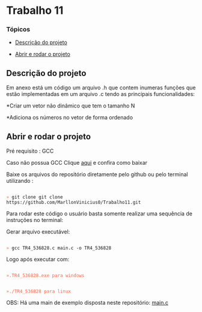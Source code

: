 # Trabalho 11
### Tópicos 

- [Descrição do projeto](#descrição-do-projeto)

- [Abrir e rodar o projeto](#abrir-e-rodar-o-projeto)


## Descrição do projeto 
<p align="justify">
Em anexo está um código um arquivo .h que contem inumeras funções que estão implementadas em um arquivo .c tendo as principais funcionalidades:

*Criar um vetor não dinâmico que tem o tamanho N

*Adiciona os números no vetor de forma ordenado
</p>

## Abrir e rodar o projeto
Pré requisito : GCC

Caso não possua GCC Clique [aqui](https://terminaldeinformacao.com/2015/10/08/como-instalar-e-configurar-o-gcc-no-windows-mingw/) e confira como baixar

Baixe os arquivos do repositório diretamente pelo github ou pelo terminal utilizando : 


<code>
<span style="color: tomato">»</span> git clone git clone https://github.com/MarllonVinicius0/Trabalho11.git
</code>

Para rodar este código o usuário basta somente realizar uma sequência de instruções no terminal:

Gerar arquivo executável: 

<code>
<span style="color: tomato">»</span> gcc TR4_536828.c main.c -o TR4_536828
</code>

Logo após executar com:

<code>
<span style="color: tomato">».TR4_536828.exe para windows 

<span style="color: tomato">»./TR4_536828 para linux
</code>

OBS: Há uma main de exemplo disposta neste repositório: [main.c](https://github.com/MarllonVinicius0/Trabalho11/blob/main/main.c)
